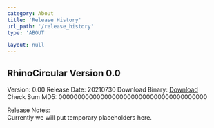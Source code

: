 ```yaml
---
category: About
title: 'Release History'
url_path: '/release_history'
type: 'ABOUT'

layout: null
---
```


## RhinoCircular Version 0.0
Version: 0.00
Release Date: 20210730
Download Binary: [Download](https://circular-construction-lab.github.io/RhinoCircular-Documentation/)    
Check Sum MD5: 000000000000000000000000000000000000000

Release Notes:    
Currently we will put temporary placeholders here.